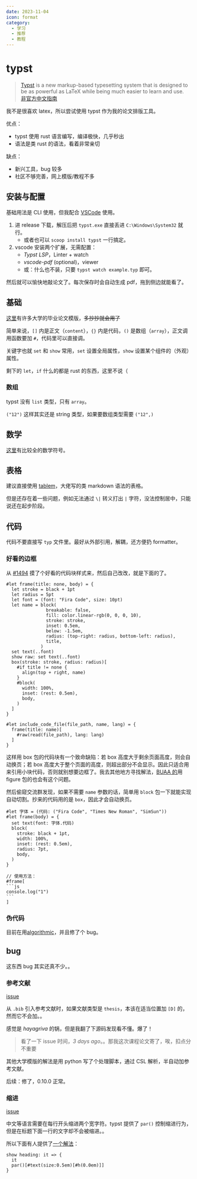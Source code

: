 ```yaml
---
date: 2023-11-04
icon: format
category:
  - 学习
  - 推荐
  - 教程
---
```


# typst

> [Typst](https://github.com/typst/typst) is a new markup-based typesetting system that is designed to be as powerful as LaTeX while being much easier to learn and use.  
> [非官方中文指南](https://typst-doc-cn.github.io/docs/chinese/)

我不是很喜欢 latex，所以尝试使用 typst 作为我的论文排版工具。

优点：

- typst 使用 rust 语言编写，编译极快，几乎秒出
- 语法是类 rust 的语法，看着非常亲切

缺点：

- 新兴工具，bug 较多
- 社区不够完善，网上模版/教程不多

## 安装与配置

基础用法是 CLI 使用，但我配合 [VSCode](../../coding/vscode.md) 使用。

1. 进 release 下载，解压后把 `typst.exe` 直接丢进 `C:\Windows\System32` 就行。
   - 或者也可以 `scoop install typst` 一行搞定。
2. vscode 安装两个扩展，无需配置：
   - _Typst LSP_，Linter + watch
   - _vscode-pdf_ (optional)，viewer
   - 或：什么也不装，只要 `typst watch example.typ` 即可。

然后就可以愉快地敲论文了。每次保存时会自动生成 pdf，拖到侧边就能看了。

## 基础

[这里](https://typst-doc-cn.github.io/docs/chinese/#resources)有许多大学的毕业论文模版，~~多抄抄就会用了~~

简单来说，`[]` 内是正文（`content`），`{}` 内是代码，`()` 是数组（`array`），正文调用函数要加 `#`，代码里可以直接调。

关键字也就 `set` 和 `show` 常用，`set` 设置全局属性，`show` 设置某个组件的（外观）属性。

剩下的 `let`，`if` 什么的都是 rust 的东西，这里不说（

### 数组

typst 没有 `list` 类型，只有 `array`。

`("12")` 这样其实还是 string 类型，如果要数组类型需要 `("12",)`

## 数学

[这里](https://github.com/brynne8/typst-undergradmath-zh/blob/main/undergradmath.pdf)有比较全的数学符号。

## 表格

建议直接使用 [tablem](https://github.com/typst/packages/tree/main/packages/preview/tablem/0.1.0)，大佬写的类 markdown 语法的表格。

但是还存在着一些问题，例如无法通过 `\|` 转义打出 `|` 字符，没法控制居中，只能说还在起步阶段。

## 代码

代码不要直接写 `typ` 文件里。最好从外部引用，解耦，还方便扔 formatter。

### 好看的边框

从 [#1494](https://github.com/typst/typst/issues/1494#issuecomment-1591847881) 摸了个好看的代码块样式来，然后自己改改，就是下面的了。

```typ
#let frame(title: none, body) = {
  let stroke = black + 1pt
  let radius = 5pt
  let font = (font: "Fira Code", size: 10pt)
  let name = block(
               breakable: false,
               fill: color.linear-rgb(0, 0, 0, 10),
               stroke: stroke,
               inset: 0.5em,
               below: -1.5em,
               radius: (top-right: radius, bottom-left: radius),
               title,
             )
  set text(..font)
  show raw: set text(..font)
  box(stroke: stroke, radius: radius)[
    #if title != none {
      align(top + right, name)
    }
    #block(
      width: 100%,
      inset: (rest: 0.5em),
      body,
    )
  ]
}

#let include_code_file(file_path, name, lang) = {
  frame(title: name)[
    #raw(read(file_path), lang: lang)
  ]
}
```

这样用 box 包的代码块有一个致命缺陷：若 box 高度大于剩余页面高度，则会自动换页；若 box 高度大于整个页面的高度，则超出部分不会显示。因此只适合用来引用小块代码，否则就别想要边框了。我去其他地方寻找解法，[BUAA 的](https://github.com/cherichy/BUAA-typst/blob/ab9bef8ecbdc55d4d0629c63ad96ffd5484b4f7c/functions/codeblock.typ)用 figure 包的也会有这个问题。

然后偷窥交流群发现，如果不需要 `name` 参数的话，简单用 `block` 包一下就能实现自动切割。抄来的代码用的是 `box`，因此才会自动换页。

````typst
#let 字体 = (代码: ("Fira Code", "Times New Roman", "SimSun"))
#let frame(body) = {
  set text(font: 字体.代码)
  block(
    stroke: black + 1pt,
    width: 100%,
    inset: (rest: 0.5em),
    radius: 7pt,
    body,
  )
}

// 使用方法：
#frame[
```js
console.log("1")
```
]

````

### 伪代码

目前在用[algorithmic](https://github.com/typst/packages/tree/main/packages/preview/algorithmic/0.1.0)，并且修了个 bug。

## bug

这东西 bug 其实还真不少。。

### 参考文献

[issue](https://github.com/typst/typst/issues/2548)

从 `.bib` 引入参考文献时，如果文献类型是 `thesis`，本该在适当位置加 `[D]` 的，然而它不会加。。

感觉是 _hayagriva_ 的锅，但是我翻了下源码发现看不懂。爆了！

> 看了一下 issue 时间，_3 days ago_。。那我这次课程论文寄了，唉，扣点分不重要

其他大学模版的解法是用 python 写了个处理脚本，通过 CSL 解析，半自动加参考文献。

后续：修了，0.10.0 正常。

### 缩进

[issue](https://github.com/typst/typst/issues/311)

中文等语言需要在每行开头缩进两个宽字符。typst 提供了 `par()` 控制缩进行为，但是在标题下面一行的文字却不会被缩进。。

所以下面有人提供了[一个解法](https://github.com/typst/typst/issues/311#issuecomment-1678940781)：

```typst
show heading: it => {
  it
  par()[#text(size:0.5em)[#h(0.0em)]]
}
```
